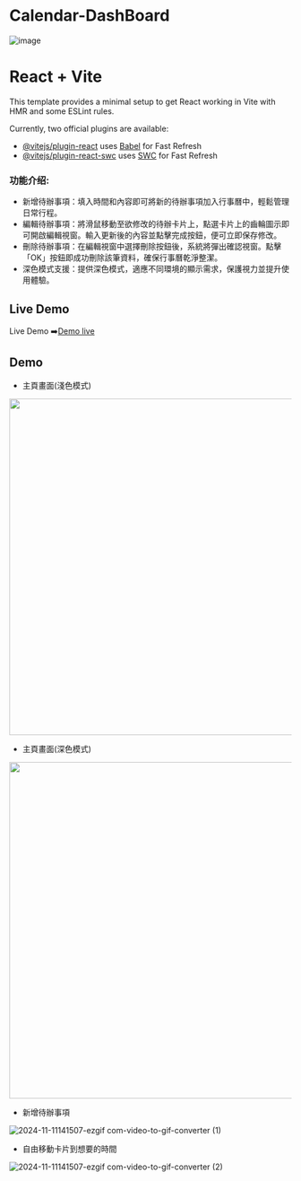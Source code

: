 # Calendar-DashBoard
![image](https://github.com/user-attachments/assets/10dcd51b-67f8-447f-badb-2ce60163e634)

# React + Vite

This template provides a minimal setup to get React working in Vite with HMR and some ESLint rules.

Currently, two official plugins are available:

- [@vitejs/plugin-react](https://github.com/vitejs/vite-plugin-react/blob/main/packages/plugin-react/README.md) uses [Babel](https://babeljs.io/) for Fast Refresh
- [@vitejs/plugin-react-swc](https://github.com/vitejs/vite-plugin-react-swc) uses [SWC](https://swc.rs/) for Fast Refresh

### 功能介绍:
* 新增待辦事項：填入時間和內容即可將新的待辦事項加入行事曆中，輕鬆管理日常行程。
* 編輯待辦事項：將滑鼠移動至欲修改的待辦卡片上，點選卡片上的齒輪圖示即可開啟編輯視窗。輸入更新後的內容並點擊完成按鈕，便可立即保存修改。
* 刪除待辦事項：在編輯視窗中選擇刪除按鈕後，系統將彈出確認視窗。點擊「OK」按鈕即成功刪除該筆資料，確保行事曆乾淨整潔。
* 深色模式支援：提供深色模式，適應不同環境的顯示需求，保護視力並提升使用體驗。

## Live Demo
Live Demo ➡️<a href="https://calendar-dash-board-app.vercel.app/">Demo live</a>

## Demo
* 主頁畫面(淺色模式)
<img src="https://github.com/user-attachments/assets/74422c20-cc04-4878-85bc-3a11b069af1e" width="600">
<br>

* 主頁畫面(深色模式)
<img src="https://github.com/user-attachments/assets/63afb195-9c83-46f0-ab22-525c1bd0e631" width="600">
<br>

* 新增待辦事項<br>

![2024-11-11141507-ezgif com-video-to-gif-converter (1)](https://github.com/user-attachments/assets/d71eff76-7828-48e3-8aef-d01a1d44885a)

* 自由移動卡片到想要的時間<br>

![2024-11-11141507-ezgif com-video-to-gif-converter (2)](https://github.com/user-attachments/assets/7a0b4362-0957-41df-baa9-2f2bb420cab5)
